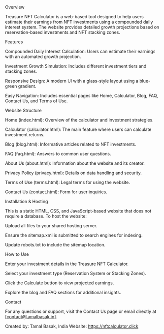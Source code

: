 Overview

Treasure NFT Calculator is a web-based tool designed to help users estimate their earnings from NFT investments using a compounded daily interest system. The website provides detailed growth projections based on reservation-based investments and NFT stacking zones.

Features

Compounded Daily Interest Calculation: Users can estimate their earnings with an automated growth projection.

Investment Growth Simulation: Includes different investment tiers and stacking zones.

Responsive Design: A modern UI with a glass-style layout using a blue-green gradient.

Easy Navigation: Includes essential pages like Home, Calculator, Blog, FAQ, Contact Us, and Terms of Use.

Website Structure

Home (index.html): Overview of the calculator and investment strategies.

Calculator (calculator.html): The main feature where users can calculate investment returns.

Blog (blog.html): Informative articles related to NFT investments.

FAQ (faq.html): Answers to common user questions.

About Us (about.html): Information about the website and its creator.

Privacy Policy (privacy.html): Details on data handling and security.

Terms of Use (terms.html): Legal terms for using the website.

Contact Us (contact.html): Form for user inquiries.

Installation & Hosting

This is a static HTML, CSS, and JavaScript-based website that does not require a database. To host the website:

Upload all files to your shared hosting server.

Ensure the sitemap.xml is submitted to search engines for indexing.

Update robots.txt to include the sitemap location.

How to Use

Enter your investment details in the Treasure NFT Calculator.

Select your investment type (Reservation System or Stacking Zones).

Click the Calculate button to view projected earnings.

Explore the blog and FAQ sections for additional insights.

Contact

For any questions or support, visit the Contact Us page or email directly at [contact@tamalbasak.in].

Created by: Tamal Basak, India
Website: https://nftcalculator.click
